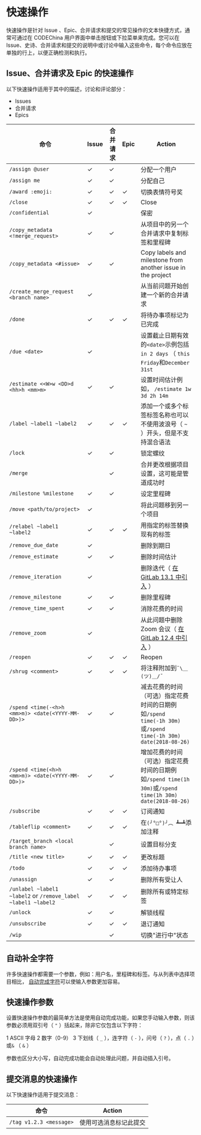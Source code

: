 # 快速操作[](#quick-actions "Permalink")

快速操作是针对 Issue 、Epic、合并请求和提交的常见操作的文本快捷方式，通常可通过在 CODEChina 用户界面中单击按钮或下拉菜单来完成。您可以在 Issue、史诗、合并请求和提交的说明中或讨论中输入这些命令，每个命令应放在单独的行上，以便正确检测和执行。

## Issue、合并请求及 Epic 的快速操作[](#quick-actions-for-issues-merge-requests-and-epics "Permalink")

以下快速操作适用于其中的描述，讨论和评论部分：

*   Issues
*   合并请求
*   Epics

| 命令 | Issue | 合并请求 | Epic | Action |
| --- | --- | --- | --- | --- |
| `/assign @user` | ✓ | ✓ |   | 分配一个用户|
| `/assign me` | ✓ | ✓ |   | 分配自己|
| `/award :emoji:` | ✓ | ✓ | ✓ | 切换表情符号奖|
| `/close` | ✓ | ✓ | ✓ | Close|
| `/confidential` | ✓ |   |   | 保密|
| `/copy_metadata <!merge_request>` | ✓ | ✓ |   | 从项目中的另一个合并请求中复制标签和里程碑|
| `/copy_metadata <#issue>` | ✓ | ✓ |   | Copy labels and milestone from another issue in the project|
| `/create_merge_request <branch name>` | ✓ |   |   | 从当前问题开始创建一个新的合并请求|
| `/done` | ✓ | ✓ | ✓ | 将待办事项标记为已完成|
| `/due <date>` | ✓ |   |   | 设置截止日期有效的`<date>`示例包括`in 2 days` （ `this Friday`和`December 31st` |
| `/estimate <<W>w <DD>d <hh>h <mm>m>` | ✓ | ✓ |   | 设置时间估计例如， `/estimate 1w 3d 2h 14m` |
| `/label ~label1 ~label2` | ✓ | ✓ | ✓ | 添加一个或多个标签标签名称也可以不使用波浪号（ `~` ）开头，但是不支持混合语法|
| `/lock` | ✓ | ✓ |   | 锁定螺纹|
| `/merge` |   | ✓ |   | 合并更改根据项目设置，这可能是管道成功时|
| `/milestone %milestone` | ✓ | ✓ |   | 设定里程碑|
| `/move <path/to/project>` | ✓ |   |   | 将此问题移到另一个项目|
| `/relabel ~label1 ~label2` | ✓ | ✓ | ✓ | 用指定的标签替换现有的标签|
| `/remove_due_date` | ✓ |   |   | 删除到期日|
| `/remove_estimate` | ✓ | ✓ |   | 删除时间估计|
| `/remove_iteration` | ✓ |   |   | 删除迭代（ [在 GitLab 13.1 中引入](https://gitlab.com/gitlab-org/gitlab/-/issues/196795) ） |
| `/remove_milestone` | ✓ | ✓ |   | 删除里程碑|
| `/remove_time_spent` | ✓ | ✓ |   | 消除花费的时间|
| `/remove_zoom` | ✓ |   |   | 从此问题中删除 Zoom 会议（ [在 GitLab 12.4 中引入](https://gitlab.com/gitlab-org/gitlab/-/merge_requests/16609) ）|
| `/reopen` | ✓ | ✓ | ✓ | Reopen|
| `/shrug <comment>` | ✓ | ✓ | ✓ | 将注释附加到`¯\＿(ツ)＿/¯` |
| `/spend <time(-<h>h <mm>m)> <date(<YYYY-MM-DD>)>` | ✓ | ✓ |   | 减去花费的时间（可选）指定花费时间的日期例如`/spend time(-1h 30m)`或`/spend time(-1h 30m) date(2018-08-26)` |
| `/spend <time(<h>h <mm>m)> <date(<YYYY-MM-DD>)>` | ✓ | ✓ |   | 增加花费的时间（可选）指定花费时间的日期例如`/spend time(1h 30m)`或`/spend time(1h 30m) date(2018-08-26)` |
| `/subscribe` | ✓ | ✓ | ✓ | 订阅通知|
| `/tableflip <comment>` | ✓ | ✓ | ✓ | 在`(╯°□°)╯︵ ┻━┻`添加注释|
| `/target_branch <local branch name>` |   | ✓ |   | 设置目标分支|
| `/title <new title>` | ✓ | ✓ | ✓ | 更改标题|
| `/todo` | ✓ | ✓ | ✓ | 添加待办事项|
| `/unassign` | ✓ | ✓ |   | 删除所有受让人|
| `/unlabel ~label1 ~label2` or `/remove_label ~label1 ~label2` | ✓ | ✓ | ✓ | 删除所有或特定标签|
| `/unlock` | ✓ | ✓ |   | 解锁线程|
| `/unsubscribe` | ✓ | ✓ | ✓ | 退订通知|
| `/wip` |   | ✓ |   | 切换"进行中"状态|

## 自动补全字符[](#autocomplete-characters "Permalink")

许多快速操作都需要一个参数，例如：用户名，里程碑和标签。与从列表中选择项目相比， [自动完成字符](/docs/user/project/autofill.md)可以使输入参数更加容易。

## 快速操作参数[](#quick-actions-parameters "Permalink")

设置快速操作参数的最简单方法是使用自动完成功能，如果您手动输入参数，则该参数必须用双引号（ `"` ）括起来，除非它仅包含以下字符：

1 ASCII 字母
2 数字（0-9）
3 下划线（ `_` ），连字符（ `-` ），问号（ `?` ），点（ `.` ）或`&` （ `&` ）

参数也区分大小写，自动完成功能会自动处理此问题，并自动插入引号。

## 提交消息的快速操作[](#quick-actions-for-commit-messages "Permalink")

以下快速操作适用于提交消息：

| 命令 | Action |
| --- | --- |
| `/tag v1.2.3 <message>` | 使用可选消息标记此提交 |